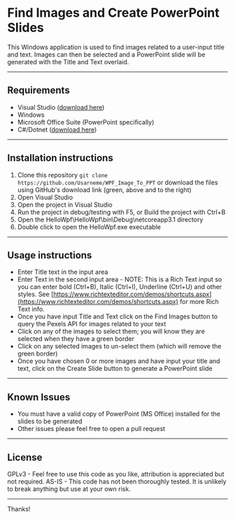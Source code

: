 # Find Images and Create PowerPoint Slides

This Windows application is used to find images related to a user-input title and text. Images can then be selected and a PowerPoint slide will be generated with the Title and Text overlaid.

---

## Requirements

- Visual Studio ([download here](https://visualstudio.microsoft.com/downloads/))
- Windows
- Microsoft Office Suite (PowerPoint specifically)
- C#/Dotnet ([download here](https://dotnet.microsoft.com/download))

---

## Installation instructions

1. Clone this repository `git clone https://github.com/Usarneme/WPF_Image_To_PPT` or download the files using GitHub's download link (green, above and to the right)
2. Open Visual Studio
3. Open the project in Visual Studio
4. Run the project in debug/testing with F5, or Build the project with Ctrl+B
5. Open the HelloWpf\HelloWpf\bin\Debug\netcoreapp3.1 directory
6. Double click to open the HelloWpf.exe executable

---

## Usage instructions

- Enter Title text in the input area
- Enter Text in the second input area - NOTE: This is a Rich Text input so you can enter bold (Ctrl+B), Italic (Ctrl+I), Underline (Ctrl+U) and other styles. See [https://www.richtexteditor.com/demos/shortcuts.aspx](https://www.richtexteditor.com/demos/shortcuts.aspx) for more Rich Text info.
- Once you have input Title and Text click on the Find Images button to query the Pexels API for images related to your text
- Click on any of the images to select them; you will know they are selected when they have a green border
- Click on any selected images to un-select them (which will remove the green border)
- Once you have chosen 0 or more images and have input your title and text, click on the Create Slide button to generate a PowerPoint slide

---

## Known Issues

- You must have a valid copy of PowerPoint (MS Office) installed for the slides to be generated
- Other issues please feel free to open a pull request

---

## License

GPLv3 - Feel free to use this code as you like, attribution is appreciated but not required.
AS-IS - This code has not been thoroughly tested. It is unlikely to break anything but use at your own risk.

---

Thanks!